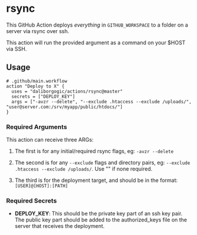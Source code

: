# rsync

This GitHub Action deploys *everything* in `GITHUB_WORKSPACE` to a folder on a server via rsync over ssh. 

This action will run the provided argument as a command on your $HOST via SSH.

## Usage

```
# .github/main.workflow
action "Deploy to X" {
  uses = "daliborgogic/actions/rsync@master"
  secrets = ["DEPLOY_KEY"]
  args = ["-avzr --delete", "--exclude .htaccess --exclude /uploads/", "user@server.com:/srv/myapp/public/htdocs/"]
}
```

### Required Arguments

This action can receive three ARGs:

1. The first is for any initial/required rsync flags, eg: `-avzr --delete`

2. The second is for any `--exclude` flags and directory pairs, eg: `--exclude .htaccess --exclude /uploads/`. Use "" if none required.

3. The third is for the deployment target, and should be in the format: `[USER]@[HOST]:[PATH]`

### Required Secrets

* **DEPLOY_KEY**: This should be the private key part of an ssh key pair. The public key part should be added to the authorized_keys file on the server that receives the deployment.